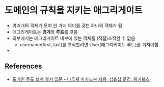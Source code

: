 # 도메인의 규칙을 지키는 애그리게이트

* 여러개의 객체가 모여 한 가지 의미를 갖는 하나의 객체가 됨
* 애그리케이트는 **경계**와 **루트**를 갖음
* 외부에서는 애그리게이트 내부에 있는 객체를 (직접)조작할 수 없음
  * username(first, last)를 조작할려면 User(애그리케이트 루트)를 거쳐야함
* 

## References

* [도메인 주도 설계 철저 입문 - 나루세 마사노부 지음, 심효섭 옮김, 위키북스](http://www.kyobobook.co.kr/product/detailViewKor.laf?ejkGb=KOR&mallGb=KOR&barcode=9791158392246&orderClick=LEa&Kc=)
